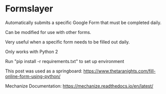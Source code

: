 # Formslayer

Automatically submits a specific Google Form that must be completed daily.

Can be modified for use with other forms.

Very useful when a specific form needs to be filled out daily.

Only works with Python 2

Run "pip install -r requirements.txt" to set up environment

This post was used as a springboard: https://www.thetaranights.com/fill-online-form-using-python/

Mechanize Documentation: https://mechanize.readthedocs.io/en/latest/
